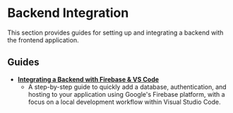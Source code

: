 # Backend Integration

This section provides guides for setting up and integrating a backend with the frontend application.

## Guides

- **[Integrating a Backend with Firebase & VS Code](./FIREBASE_INTEGRATION.md)**
  - A step-by-step guide to quickly add a database, authentication, and hosting to your application using Google's Firebase platform, with a focus on a local development workflow within Visual Studio Code.